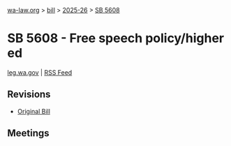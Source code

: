 [wa-law.org](/) > [bill](/bill/) > [2025-26](/bill/2025-26/) > [SB 5608](/bill/2025-26/sb/5608/)

# SB 5608 - Free speech policy/higher ed
[leg.wa.gov](https://app.leg.wa.gov/billsummary?BillNumber=5608&Year=2025&Initiative=false) | [RSS Feed](./rss.xml)

## Revisions
* [Original Bill](1/)

## Meetings